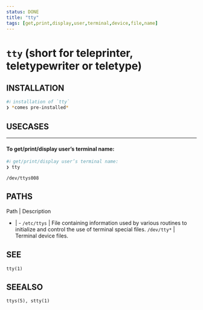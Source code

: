 ```yaml
---
status: DONE
title: "tty"
tags: [get,print,display,user,terminal,device,file,name]
---
```


# `tty` (short for teleprinter, teletypewriter or teletype)

## INSTALLATION


```bash
#ℹ︎ installation of `tty`
❯ *comes pre-installed*
```


## USECASES

----
#### To get/print/display user’s terminal name:


```bash
#ℹ︎ get/print/display user’s terminal name:
❯ tty
```

    /dev/ttys008


## PATHS

Path | Description
- | -
`/etc/ttys` | File containing information used by various routines to initialize and control the use of terminal special files.
`/dev/tty*` | Terminal device files.

## SEE

    tty(1)

## SEEALSO

    ttys(5), stty(1)

